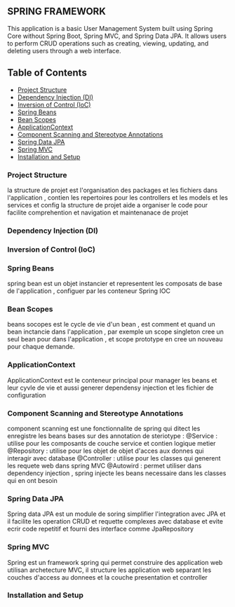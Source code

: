 ## SPRING FRAMEWORK

This application is a basic User Management System 
built using Spring Core without Spring Boot, 
Spring MVC, and Spring Data JPA. It allows users to perform CRUD operations 
such as creating, viewing, updating, and deleting users through a web interface.

## Table of Contents
- [Project Structure](#project-structure)
- [Dependency Injection (DI)](#dependency-injection-di)
- [Inversion of Control (IoC)](#inversion-of-control-ioc)
- [Spring Beans](#spring-beans)
- [Bean Scopes](#bean-scopes)
- [ApplicationContext](#applicationcontext)
- [Component Scanning and Stereotype Annotations](#component-scanning-and-stereotype-annotations)
- [Spring Data JPA](#spring-data-jpa)
- [Spring MVC](#spring-mvc)
- [Installation and Setup](#installation-and-setup)

### Project Structure
la structure de projet est l'organisation des packages et les fichiers dans l'application , contien 
les repertoires pour les controllers et les models et les services et config
la structure de projet aide a organiser le code pour facilite comprehention et navigation et maintenanace de projet 
### Dependency Injection (DI)

### Inversion of Control (IoC)

### Spring Beans
spring bean est un objet instancier et representent les composats de base de l'application , configuer par les conteneur Spring IOC

### Bean Scopes
beans socopes est le cycle de vie d'un bean , est comment et quand un bean inctancie dans l'application , par exemple un scope singleton cree un seul bean pour dans l'application , et scope prototype en cree un nouveau pour chaque demande.

### ApplicationContext
ApplicationContext est le conteneur principal pour manager les beans et leur cyvle de vie et aussi generer dependensy injection et les fichier de configuration

### Component Scanning and Stereotype Annotations
component scanning est une fonctionnalite de spring qui ditect les enregistre les beans bases sur des annotation de steriotype :
@Service : utilise pour les composants de couche service et contien logique metier
@Repository : utilise pour les objet de objet d'acces aux donnes qui interagir avec database
@Controller : utilise pour les classes qui generent les requete web dans spring MVC
@Autowird : permet utiliser dans dependency injection , spring injecte les beans necessaire dans les classes qui en ont besoin

### Spring Data JPA
Spring data JPA est un module de soring simplifier l'integration avec JPA et il facilite les operation CRUD et requette complexes avec database et evite ecrir code repetitif et fourni des interface comme JpaRepository

### Spring MVC
Spring est un framework spring qui permet construire des application web utilisan archetecture MVC, il structure les application web separant les couches d'access au donnees et la couche presentation et controller 

### Installation and Setup
